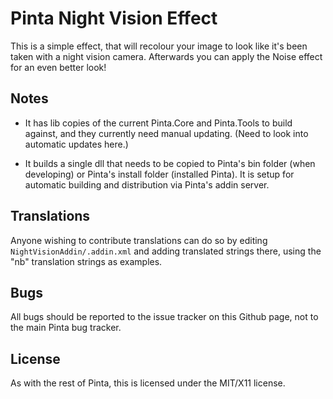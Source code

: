 # Pinta Night Vision Effect

This is a simple effect, that will recolour your image to look like it's been taken with a night vision camera. Afterwards you can apply the Noise effect for an even better look!

## Notes

- It has lib copies of the current Pinta.Core and Pinta.Tools to build against, and they currently need manual updating. (Need to look into automatic updates here.)

- It builds a single dll that needs to be copied to Pinta's bin folder 
(when developing) or Pinta's install folder (installed Pinta). It is setup for automatic building and distribution via Pinta's addin server.

## Translations

Anyone wishing to contribute translations can do so by editing ```NightVisionAddin/.addin.xml``` and adding translated strings there, using the "nb" translation strings as examples.

## Bugs

All bugs should be reported to the issue tracker on this Github page, not to the main Pinta bug tracker.


## License

As with the rest of Pinta, this is licensed under the MIT/X11 license.
